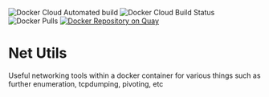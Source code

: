 ![Docker Cloud Automated build](https://img.shields.io/docker/cloud/automated/skybound/net-utils.svg)
![Docker Cloud Build Status](https://img.shields.io/docker/cloud/build/skybound/net-utils.svg)
![Docker Pulls](https://img.shields.io/docker/pulls/skybound/net-utils.svg)
[![Docker Repository on Quay](https://quay.io/repository/skybound/net-utils/status "Docker Repository on Quay")](https://quay.io/repository/skybound/net-utils)

# Net Utils

Useful networking tools within a docker container for various things such as further enumeration, tcpdumping, pivoting, etc
